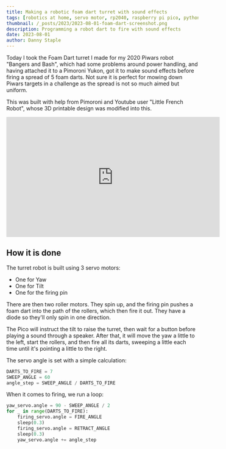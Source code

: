```yaml
---
title: Making a robotic foam dart turret with sound effects
tags: [robotics at home, servo motor, rp2040, raspberry pi pico, python, micropython, foam dart, turret, sound effects]
thumbnail: /_posts/2023/2023-08-01-foam-dart-screenshot.png
description: Programming a robot dart to fire with sound effects
date: 2023-08-01
author: Danny Staple
---
```

Today I took the Foam Dart turret I made for my 2020 Piwars robot "Bangers and Bash", which had some problems around power handling, and having attached it to a Pimoroni Yukon, got it to make sound effects before firing a spread of 5 foam darts. Not sure it is perfect for mowing down Piwars targets in a challenge as the spread is not so much aimed but uniform.

This was built with help from Pimoroni and Youtube user "Little French Robot", whose 3D printable design was modified into this.

<iframe width="560" height="315" src="https://www.youtube.com/embed/Sx7Wl15f0gM" title="YouTube video player" frameborder="0" allow="accelerometer; autoplay; clipboard-write; encrypted-media; gyroscope; picture-in-picture; web-share" allowfullscreen="true"></iframe>

## How it is done

The turret robot is built using 3 servo motors:

- One for Yaw
- One for Tilt
- One for the firing pin

There are then two roller motors. They spin up, and the firing pin pushes a foam dart into the path of the rollers, which then fire it out. They have a diode so they'll only spin in one direction.

The Pico will instruct the tilt to raise the turret, then wait for a button before playing a sound through a speaker. After that, it will move the yaw a little to the left, start the rollers, and then fire all its darts, sweeping a little each time until it's pointing a little to the right.

The servo angle is set with a simple calculation:

```python
DARTS_TO_FIRE = 7
SWEEP_ANGLE = 60
angle_step = SWEEP_ANGLE / DARTS_TO_FIRE
```

When it comes to firing, we run a loop:

```python
yaw_servo.angle = 90 - SWEEP_ANGLE / 2
for _ in range(DARTS_TO_FIRE):
    firing_servo.angle = FIRE_ANGLE
    sleep(0.3)
    firing_servo.angle = RETRACT_ANGLE
    sleep(0.3)
    yaw_servo.angle += angle_step
```
